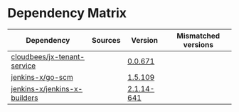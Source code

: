 # Dependency Matrix

Dependency | Sources | Version | Mismatched versions
---------- | ------- | ------- | -------------------
[cloudbees/jx-tenant-service](https://github.com/cloudbees/jx-tenant-service) |  | [0.0.671](https://github.com/cloudbees/jx-tenant-service/releases/tag/v0.0.671) | 
[jenkins-x/go-scm](https://github.com/jenkins-x/go-scm) |  | [1.5.109]() | 
[jenkins-x/jenkins-x-builders](https://github.com/jenkins-x/jenkins-x-builders) |  | [2.1.14-641]() | 
